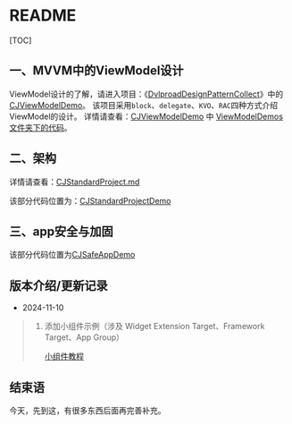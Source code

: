# README

[TOC]

## 一、MVVM中的ViewModel设计
ViewModel设计的了解，请进入项目：《[DvlproadDesignPatternCollect](https://github.com/dvlproad/DvlproadDesignPatternCollect)》中的 [CJViewModelDemo](https://github.com/dvlproad/DvlproadDesignPatternCollect/tree/master/CJViewModelDemo)。
该项目采用`block`、`delegate`、`KVO`、`RAC`四种方式介绍ViewModel的设计。 详情请查看：[CJViewModelDemo](https://github.com/dvlproad/DvlproadDesignPatternCollect/blob/master/CJViewModelDemo) 中 [ViewModelDemos 文件夹下的代码](https://github.com/dvlproad/DvlproadDesignPatternCollect/tree/master/CJViewModelDemo/CJViewModelDemo/Module/ViewModelDemos)。



## 二、架构
详情请查看：[CJStandardProject.md](./CJStandardProject.md)

该部分代码位置为：[CJStandardProjectDemo](./CJStandardProjectDemo)



## 三、app安全与加固
该部分代码位置为[CJSafeAppDemo](./CJSafeAppDemo)



## 版本介绍/更新记录

* 2024-11-10

> 1. 添加小组件示例（涉及 Widget Extension Target、Framework Target、App Group） 
>
>    [小组件教程](./小组件示例/小组件教程.md)



## 结束语

今天，先到这，有很多东西后面再完善补充。

